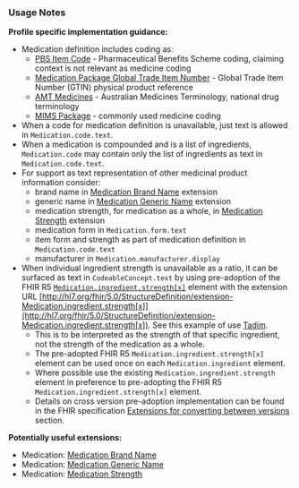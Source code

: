 ### Usage Notes

**Profile specific implementation guidance:**

- Medication definition includes coding as:
  - [PBS Item Code](https://www.pbs.gov.au/pbs/home) - Pharmaceutical Benefits Scheme coding, claiming context is not relevant as medicine coding
  - [Medication Package Global Trade Item Number](http://terminology.hl7.org/ValueSet/v3-GTIN) - Global Trade Item Number (GTIN) physical product reference
  - [AMT Medicines](https://healthterminologies.gov.au/fhir/ValueSet/australian-medication-1) - Australian Medicines Terminology, national drug terminology
  - [MIMS Package](https://www.mims.com.au/index.php) - commonly used medicine coding
- When a code for medication definition is unavailable, just text is allowed in `Medication.code.text`.
- When a medication is compounded and is a list of ingredients, `Medication.code` may contain only the list of ingredients as text in `Medication.code.text`.
- For support as text representation of other medicinal product information consider:
  - ​brand name in [Medication Brand Name](StructureDefinition-medication-brand-name.html) extension
  - ​generic name in [Medication Generic Name](StructureDefinition-medication-generic-name.html) extension
  - medication strength, for medication as a whole, in [Medication Strength](StructureDefinition-medication-strength.html) extension
  - medication form in `Medication.form.text`
  - item form and strength as part of medication definition in `Medication.code.text`
  - manufacturer in `Medication.manufacturer.display`
- When individual ingredient strength is unavailable as a ratio, it can be surfaced as text in `CodeableConcept.text` by using pre-adoption of the FHIR R5 [`Medication.ingredient.strength[x]`](https://www.hl7.org/fhir/R5/medication-definitions.html#Medication.ingredient) element with the extension URL [http://hl7.org/fhir/5.0/StructureDefinition/extension-Medication.ingredient.strength[x]](http://hl7.org/fhir/5.0/StructureDefinition/extension-Medication.ingredient.strength[x]). See this example of use [Tadim](Medication-IngredientStrengthExtension1.html). 
  - This is to be interpreted as the strength of that specific ingredient, not the strength of the medication as a whole.
  - The pre-adopted FHIR R5 `Medication.ingredient.strength[x]` element can be used once on each `Medication.ingredient` element. 
  - Where possible use the existing `Medication.ingredient.strength` element in preference to pre-adopting the FHIR R5 `Medication.ingredient.strength[x]` element.
  - Details on cross version pre-adoption implementation can be found in the FHIR specification [Extensions for converting between versions](https://hl7.org/fhir/R5/versions.html#extensions) section.

**Potentially useful extensions:**

- Medication: [Medication Brand Name](StructureDefinition-medication-brand-name.html)
- Medication: [Medication Generic Name](StructureDefinition-medication-generic-name.html)
- Medication: [Medication Strength](StructureDefinition-medication-strength.html)

